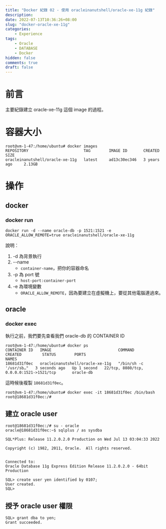 ```yaml
---
title: "Docker 紀錄 02 - 使用 oracleinanutshell/oracle-xe-11g 紀錄"
description: 
date: 2022-07-13T10:36:26+08:00
slug: "docker-oracle-xe-11g"
categories:
    - Experience
tags:
    - Oracle
    - DATABASE
    - Docker
hidden: false
comments: true
draft: false
---
```


# 前言

主要紀錄建立 oracle-xe-11g 這個 image 的過程。

# 容器大小

```shell
root@vm-1-47:/home/ubuntu# docker images
REPOSITORY                        TAG        IMAGE ID       CREATED         SIZE
oracleinanutshell/oracle-xe-11g   latest     ad13c30ec346   3 years ago     2.13GB
```

# 操作

## docker

### docker run

```shell
docker run -d --name oracle-db -p 1521:1521 -e ORACLE_ALLOW_REMOTE=true oracleinanutshell/oracle-xe-11g
```

說明：

1. -d 為背景執行
2. --name
    - ```container-name```，把你的容器命名
3. -p 為 port 號
    - ```host-port:container-port```
4. -e 為環境變數
    - ```ORACLE_ALLOW_REMOTE```，因為要建立在虛擬機上，要從其他電腦連過來。

## oracle

### docker exec

執行之前，我們要先查看我們 oracle-db 的 CONTAINER ID

```shell
root@vm-1-47:/home/ubuntu# docker ps
CONTAINER ID   IMAGE                             COMMAND                  CREATED         STATUS        PORTS                                          NAMES
18681d31f0ec   oracleinanutshell/oracle-xe-11g   "/bin/sh -c '/usr/sb…"   3 seconds ago   Up 1 second   22/tcp, 8080/tcp, 0.0.0.0:1521->1521/tcp       oracle-db
```

這時候後複製 ```18681d31f0ec```。

```shell
root@vm-1-47:/home/ubuntu# docker exec -it 18681d31f0ec /bin/bash
root@18681d31f0ec:/#
```

## 建立 oracle user

```shell
root@18681d31f0ec:/# su - oracle
oracle@18681d31f0ec:~$ sqlplus / as sysdba

SQL*Plus: Release 11.2.0.2.0 Production on Wed Jul 13 03:04:33 2022

Copyright (c) 1982, 2011, Oracle.  All rights reserved.


Connected to:
Oracle Database 11g Express Edition Release 11.2.0.2.0 - 64bit Production

SQL> create user yen identified by 0107;
User created.
SQL>
```

## 授予 oracle user 權限

```shell
SQL> grant dba to yen;
Grant succeeded.
```
